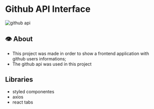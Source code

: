 
# Github API Interface

![github api](https://user-images.githubusercontent.com/70078964/147861111-51cbbe21-0379-404d-bbfa-63ae85f55da3.png)

## 👁️‍ About
- This project was made in order to show a frontend application with github users informations;
- The github api was used in this project

## Libraries
- styled componentes
- axios
- react tabs
